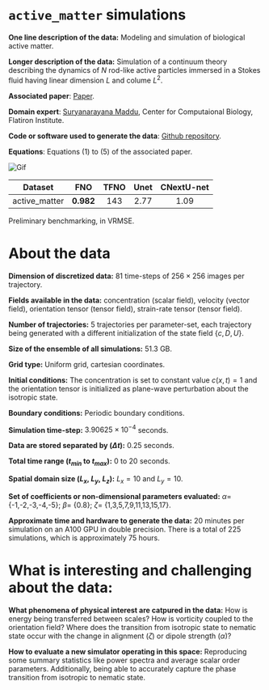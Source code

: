 # `active_matter` simulations

**One line description of the data:**  Modeling and simulation of biological active matter.

**Longer description of the data:** Simulation of a continuum theory describing the dynamics of $N$ rod-like active particles immersed in a Stokes fluid having linear dimension $L$ and colume $L^2$.

**Associated paper**: [Paper](https://arxiv.org/abs/2308.06675).

**Domain expert**: [Suryanarayana Maddu](https://sbalzarini-lab.org/?q=alumni/surya), Center for Computaional Biology, Flatiron Institute. 

**Code or software used to generate the data**: [Github repository](https://github.com/SuryanarayanaMK/Learning_closures/tree/master).

**Equations**: Equations (1) to (5) of the associated paper.


![Gif](https://users.flatironinstitute.org/~polymathic/data/the_well/datasets/active_matter/gif/concentration_notnormalized.gif)

| Dataset    | FNO | TFNO  | Unet | CNextU-net
|:-:|:-:|:-:|:-:|:-:|
| active_matter  | $\mathbf{0.982}$  | 143 |2.77|1.09|

Preliminary benchmarking, in VRMSE.





# About the data

**Dimension of discretized data:** $81$ time-steps of $256\times256$ images per trajectory.

**Fields available in the data:** concentration (scalar field),
velocity (vector field), orientation tensor (tensor field), strain-rate tensor (tensor field).


**Number of trajectories:** $5$ trajectories per parameter-set, each trajectory being generated with a different initialization of the state field {$c,D,U$}.

**Size of the ensemble of all simulations:** 51.3 GB.

**Grid type:** Uniform grid, cartesian coordinates.

**Initial conditions:** The concentration is set to constant value $c(x,t)=1$ and the orientation tensor is initialized as plane-wave perturbation about the isotropic state.

**Boundary conditions:** Periodic boundary conditions.

**Simulation time-step:** $3.90625\times 10^{-4}$ seconds.

**Data are stored separated by ($\Delta t$):** 0.25 seconds.

**Total time range ($t_{min}$ to $t_{max}$):** $0$ to $20$ seconds.

**Spatial domain size ($L_x$, $L_y$, $L_z$):** $L_x=10$ and $L_y=10$.

**Set of coefficients or non-dimensional parameters evaluated:** $\alpha =$ {-1,-2,-3,-4,-5}; $\beta  =$ {0.8}; 
$\zeta =$ {1,3,5,7,9,11,13,15,17}.

**Approximate time and hardware to generate the data:** 20 minutes per simulation on an A100 GPU in double precision. There is a total of 225 simulations, which is approximately 75 hours.

# What is interesting and challenging about the data:

**What phenomena of physical interest are catpured in the data:** How is energy being transferred between scales? How is vorticity coupled to the orientation field? Where does the transition from isotropic state to nematic state occur with the change in alignment ($\zeta$) or dipole strength ($\alpha$)? 


**How to evaluate a new simulator operating in this space:** Reproducing some summary statistics like power spectra and average scalar order parameters. Additionally, being able to accurately capture the phase transition from isotropic to nematic state. 
